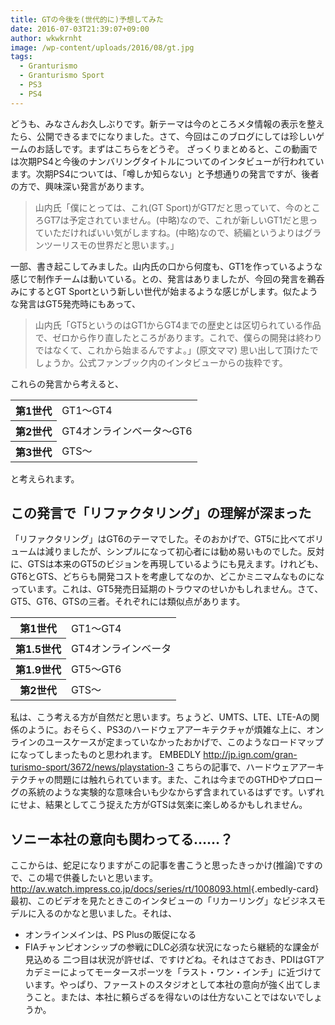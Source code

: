 ```yaml
---
title: GTの今後を(世代的に)予想してみた
date: 2016-07-03T21:39:07+09:00
author: wkwkrnht
image: /wp-content/uploads/2016/08/gt.jpg
tags:
  - Granturismo
  - Granturismo Sport
  - PS3
  - PS4
---
```

どうも、みなさんお久しぶりです。新テーマは今のところメタ情報の表示を整えたら、公開できるまでになりました。さて、今回はこのブログにしては珍しいゲームのお話しです。まずはこちらをどうぞ。  ざっくりまとめると、この動画では次期PS4と今後のナンバリングタイトルについてのインタビューが行われています。次期PS4については、「噂しか知らない」と予想通りの発言ですが、後者の方で、興味深い発言があります。
> 山内氏「僕にとっては、これ(GT Sport)がGT7だと思っていて、今のところGT7は予定されていません。(中略)なので、これが新しいGT1だと思っていただければいい気がしますね。(中略)なので、続編というよりはグランツーリスモの世界だと思います。」

一部、書き起こしてみました。山内氏の口から何度も、GT1を作っているような感じで制作チームは動いている。との、発言はありましたが、今回の発言を鵜呑みにするとGT Sportという新しい世代が始まるような感じがします。似たような発言はGT5発売時にもあって、

> 山内氏「GT5というのはGT1からGT4までの歴史とは区切られている作品で、ゼロから作り直したところがあります。これで、僕らの開発は終わりではなくて、これから始まるんですよ。」(原文ママ)
思い出して頂けたでしょうか。公式ファンブック内のインタビューからの抜粋です。

これらの発言から考えると、
<table>
  <tr>
    <th>
      第1世代
    </th>
    <td>
      GT1～GT4
    </td>
  </tr>
  <tr>
    <th>
      第2世代
    </th>
    <td>
      GT4オンラインベータ～GT6
    </td>
  </tr>
  <tr>
    <th>
      第3世代
    </th>
    <td>
      GTS～
    </td>
  </tr>
</table>
と考えられます。

## この発言で「リファクタリング」の理解が深まった

「リファクタリング」はGT6のテーマでした。そのおかげで、GT5に比べてボリュームは減りましたが、シンプルになって初心者には勧め易いものでした。反対に、GTSは本来のGT5のビジョンを再現しているようにも見えます。けれども、GT6とGTS、どちらも開発コストを考慮してなのか、どこかミニマムなものになっています。これは、GT5発売日延期のトラウマのせいかもしれません。さて、GT5、GT6、GTSの三者。それぞれには類似点があります。

<table>
  <tr>
    <th>
      第1世代
    </th>
    <td>
      GT1～GT4
    </td>
  </tr>
  <tr>
    <th>
      第1.5世代
    </th>
    <td>
      GT4オンラインベータ
    </td>
  </tr>
  <tr>
    <th>
      第1.9世代
    </th>
    <td>
      GT5～GT6
    </td>
  </tr>
  <tr>
    <th>
      第2世代
    </th>
    <td>
      GTS～
    </td>
  </tr>
</table>

私は、こう考える方が自然だと思います。ちょうど、UMTS、LTE、LTE-Aの関係のように。おそらく、PS3のハードウェアアーキテクチャが煩雑な上に、オンラインのユースケースが定まっていなかったおかげで、このようなロードマップになってしまったものと思われます。
EMBEDLY http://jp.ign.com/gran-turismo-sport/3672/news/playstation-3
こちらの記事で、ハードウェアアーキテクチャの問題には触れられています。また、これは今までのGTHDやプロローグの系統のような実験的な意味合いも少なからず含まれているはずです。いずれにせよ、結果としてこう捉えた方がGTSは気楽に楽しめるかもしれません。

## ソニー本社の意向も関わってる……？

ここからは、蛇足になりますがこの記事を書こうと思ったきっかけ(推論)ですので、この場で供養したいと思います。  
<http://av.watch.impress.co.jp/docs/series/rt/1008093.html>{.embedly-card}
最初、このビデオを見たときこのインタビューの「リカーリング」なビジネスモデルに入るのかなと思いました。それは、
* オンラインメインは、PS Plusの販促になる
* FIAチャンピオンシップの参戦にDLC必須な状況になったら継続的な課金が見込める
二つ目は状況が許せば、ですけどね。それはさておき、PDIはGTアカデミーによってモータースポーツを「ラスト・ワン・インチ」に近づけています。やっぱり、ファーストのスタジオとして本社の意向が強く出てしまうこと。または、本社に頼らざるを得ないのは仕方ないことではないでしょうか。